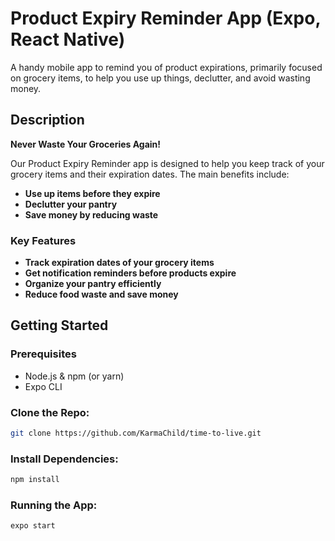 # Product Expiry Reminder App (Expo, React Native)

A handy mobile app to remind you of product expirations, primarily focused on grocery items, to help you use up things, declutter, and avoid wasting money.

## Description

**Never Waste Your Groceries Again!**

Our Product Expiry Reminder app is designed to help you keep track of your grocery items and their expiration dates. The main benefits include:

- **Use up items before they expire**
- **Declutter your pantry**
- **Save money by reducing waste**

### Key Features

- **Track expiration dates of your grocery items**
- **Get notification reminders before products expire**
- **Organize your pantry efficiently**
- **Reduce food waste and save money**

## Getting Started

### Prerequisites
- Node.js & npm (or yarn)
- Expo CLI

### Clone the Repo:
```bash
git clone https://github.com/KarmaChild/time-to-live.git
```

### Install Dependencies:
```bash
npm install
```


### Running the App:
```bash
expo start
```



